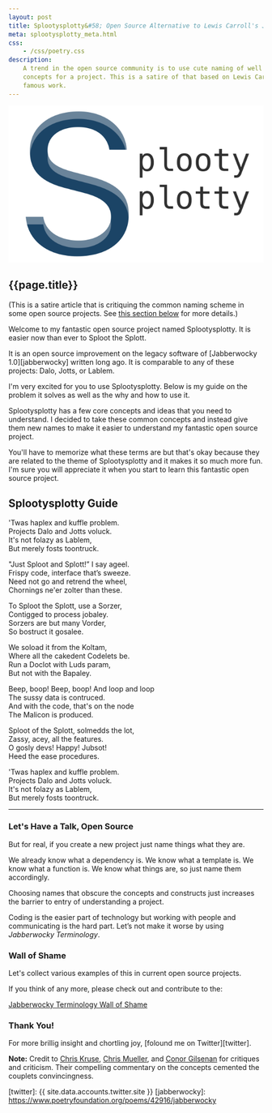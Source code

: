 ```yaml
---
layout: post
title: Splootysplotty&#58; Open Source Alternative to Lewis Carroll's Jabberwocky
meta: splootysplotty_meta.html
css:
    - /css/poetry.css
description:
    A trend in the open source community is to use cute naming of well known
    concepts for a project. This is a satire of that based on Lewis Carroll's
    famous work.
---
```



<div class="sploot-logo">
    <img src="/img/splootysplotty/logo.png" alt="Logo of Splootysplotty" />
</div>


## {{page.title}}

(This is a satire article that is critiquing the common naming
scheme in some open source projects. See [this section below](#lets-have-a-talk-open-source) for more details.)

Welcome to my fantastic open source project named Splootysplotty. It is easier
now than ever to Sploot the Splott.

It is an open source improvement on the legacy software of [Jabberwocky
1.0][jabberwocky] written long ago. It is comparable to any of these projects:
Dalo, Jotts, or Lablem.

I'm very excited for you to use Splootysplotty. Below is my guide on the
problem it solves as well as the why and how to use it.

Splootysplotty has a few core concepts and ideas that you need to understand. I
decided to take these common concepts and instead give them new names to make it
easier to understand my fantastic open source project.

You'll have to memorize what these terms are but that's okay because they are
related to the theme of Splootysplotty and it makes it so much more fun. I'm
sure you will appreciate it when you start to learn this fantastic open source
project.

## Splootysplotty Guide

<div class="poem">

<p>
    'Twas haplex and kuffle problem.
    <br/>
    <span>Projects Dalo and Jotts voluck.</span>
    <br/>
    It's not folazy as Lablem,
    <br/>
    <span>But merely fosts toontruck.</span>
</p>

<p>
    "Just Sploot and Splott!” I say ageel.
    <br/>
    <span>Frispy code, interface that’s sweeze.</span>
    <br/>
    Need not go and retrend the wheel,
    <br/>
    <span>Chornings ne'er zolter than these.</span>
</p>

<p>
    To Sploot the Splott, use a Sorzer,
    <br/>
    <span>Contigged to process jobaley.</span>
    <br/>
    Sorzers are but many Vorder,
    <br/>
    <span>So bostruct it gosalee.</span>
</p>

<p>
    We soload it from the Koltam,
    <br/>
    <span>Where all the cakedent Codelets be.</span>
    <br/>
    Run a Doclot with Luds param,
    <br/>
    <span>But not with the Bapaley.</span>
</p>

<p>
    Beep, boop! Beep, boop! And loop and loop
    <br/>
    <span>The sussy data is contruced.</span>
    <br/>
    And with the code, that's on the node
    <br/>
    <span>The Malicon is produced.</span>
</p>

<p>
    Sploot of the Splott, solmedds the lot,
    <br/>
    <span>Zassy, acey, all the features.</span>
    <br/>
    O gosly devs! Happy! Jubsot!
    <br/>
    <span>Heed the ease procedures.</span>
</p>

<p>
    'Twas haplex and kuffle problem.
    <br/>
    <span>Projects Dalo and Jotts voluck.</span>
    <br/>
    It's not folazy as Lablem,
    <br/>
    <span>But merely fosts toontruck.</span>
</p>
</div>

----

### Let's Have a Talk, Open Source

But for real, if you create a new project just name things what they are.

We already know what a dependency is. We know what a template is. We know what a
function is. We know what things are, so just name them accordingly.

Choosing names that obscure the concepts and constructs just increases the
barrier to entry of understanding a project.

Coding is the easier part of technology but working with people and
communicating is the hard part. Let’s not make it worse by using *Jabberwocky
Terminology*.

### Wall of Shame

Let's collect various examples of this in current open source projects.

If you think of any more, please check out and contribute to the:

<div class="buttons">
    <a class="button" href="/jabberwocky-terminology">Jabberwocky Terminology Wall of Shame</a>
</div>

### Thank You!

For more brillig insight and chortling joy, [folound me on Twitter][twitter].

**Note:** Credit to [Chris Kruse][kruse], [Chris Mueller][mueller], and [Conor
Gilsenan][conor] for critiques and criticism. Their compelling commentary on the
concepts cemented the couplets convincingness.

[twitter]: {{ site.data.accounts.twitter.site }}
[jabberwocky]: https://www.poetryfoundation.org/poems/42916/jabberwocky

[kruse]: https://twitter.com/ballpointcarrot
[mueller]: https://twitter.com/cmueller
[conor]: https://twitter.com/conorgil
